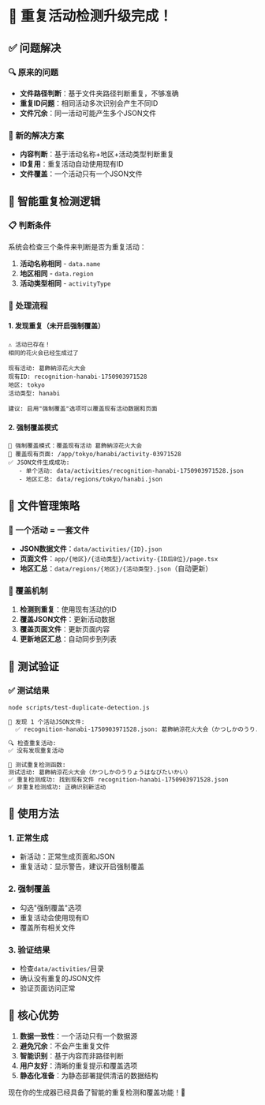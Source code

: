 # 🎯 重复活动检测升级完成！

## ✅ 问题解决

### 🔍 原来的问题
- **文件路径判断**：基于文件夹路径判断重复，不够准确
- **重复ID问题**：相同活动多次识别会产生不同ID
- **文件冗余**：同一活动可能产生多个JSON文件

### 🚀 新的解决方案
- **内容判断**：基于活动名称+地区+活动类型判断重复
- **ID复用**：重复活动自动使用现有ID
- **文件覆盖**：一个活动只有一个JSON文件

## 🧠 智能重复检测逻辑

### 📋 判断条件
系统会检查三个条件来判断是否为重复活动：
1. **活动名称相同** - `data.name`
2. **地区相同** - `data.region` 
3. **活动类型相同** - `activityType`

### 🔄 处理流程

#### 1. 发现重复（未开启强制覆盖）
```
⚠️ 活动已存在！
相同的花火会已经生成过了

现有活动: 葛飾納涼花火大会
现有ID: recognition-hanabi-1750903971528
地区: tokyo
活动类型: hanabi

建议: 启用"强制覆盖"选项可以覆盖现有活动数据和页面
```

#### 2. 强制覆盖模式
```
🔄 强制覆盖模式：覆盖现有活动 葛飾納涼花火大会
📁 覆盖现有页面: /app/tokyo/hanabi/activity-03971528
✅ JSON文件生成成功:
   - 单个活动: data/activities/recognition-hanabi-1750903971528.json
   - 地区汇总: data/regions/tokyo/hanabi.json
```

## 📁 文件管理策略

### 🎯 一个活动 = 一套文件
- **JSON数据文件**：`data/activities/{ID}.json`
- **页面文件**：`app/{地区}/{活动类型}/activity-{ID后8位}/page.tsx`
- **地区汇总**：`data/regions/{地区}/{活动类型}.json`（自动更新）

### 🔄 覆盖机制
1. **检测到重复**：使用现有活动的ID
2. **覆盖JSON文件**：更新活动数据
3. **覆盖页面文件**：更新页面内容
4. **更新地区汇总**：自动同步到列表

## 🧪 测试验证

### ✅ 测试结果
```bash
node scripts/test-duplicate-detection.js

📁 发现 1 个活动JSON文件:
  ✅ recognition-hanabi-1750903971528.json: 葛飾納涼花火大会（かつしかのうりょうはなびたいかい） (tokyo/hanabi)

🔍 检查重复活动:
✅ 没有发现重复活动

🧪 测试重复检测函数:
测试活动: 葛飾納涼花火大会（かつしかのうりょうはなびたいかい）
✅ 重复检测成功: 找到现有文件 recognition-hanabi-1750903971528.json
✅ 非重复检测成功: 正确识别新活动
```

## 🚀 使用方法

### 1. 正常生成
- 新活动：正常生成页面和JSON
- 重复活动：显示警告，建议开启强制覆盖

### 2. 强制覆盖
- 勾选"强制覆盖"选项
- 重复活动会使用现有ID
- 覆盖所有相关文件

### 3. 验证结果
- 检查`data/activities/`目录
- 确认没有重复的JSON文件
- 验证页面访问正常

## 🎯 核心优势

1. **数据一致性**：一个活动只有一个数据源
2. **避免冗余**：不会产生重复文件
3. **智能识别**：基于内容而非路径判断
4. **用户友好**：清晰的重复提示和覆盖选项
5. **静态化准备**：为静态部署提供清洁的数据结构

现在你的生成器已经具备了智能的重复检测和覆盖功能！🎉 